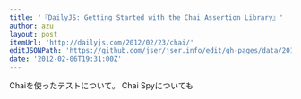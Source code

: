 ```yaml
---
title: '『DailyJS: Getting Started with the Chai Assertion Library』'
author: azu
layout: post
itemUrl: 'http://dailyjs.com/2012/02/23/chai/'
editJSONPath: 'https://github.com/jser/jser.info/edit/gh-pages/data/2012/02/index.json'
date: '2012-02-06T19:31:00Z'
---
```

Chaiを使ったテストについて。
Chai Spyについても
